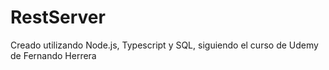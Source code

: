 # RestServer

Creado utilizando Node.js, Typescript y SQL, siguiendo el curso de Udemy de Fernando Herrera